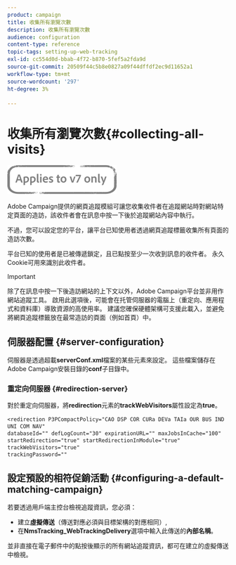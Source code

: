 ```yaml
---
product: campaign
title: 收集所有瀏覽次數
description: 收集所有瀏覽次數
audience: configuration
content-type: reference
topic-tags: setting-up-web-tracking
exl-id: cc554d0d-bbab-4f72-b870-5fef5a2fda9d
source-git-commit: 20509f44c5b8e0827a09f44dffdf2ec9d11652a1
workflow-type: tm+mt
source-wordcount: '297'
ht-degree: 3%

---
```


# 收集所有瀏覽次數{#collecting-all-visits}

![](../../assets/v7-only.svg)

Adobe Campaign提供的網頁追蹤模組可讓您收集收件者在追蹤網站時對網站特定頁面的造訪，該收件者會在訊息中按一下後於追蹤網站內容中執行。

不過，您可以設定您的平台，讓平台已知使用者透過網頁追蹤標籤收集所有頁面的造訪次數。

平台已知的使用者是已被傳遞鎖定，且已點按至少一次收到訊息的收件者。 永久Cookie可用來識別此收件者。

>[!IMPORTANT]
>
>除了在訊息中按一下後造訪網站的上下文以外，Adobe Campaign平台並非用作網站追蹤工具。 啟用此選項後，可能會在托管伺服器的電腦上（重定向、應用程式和資料庫）導致資源的高使用率。 建議您確保硬體架構可支援此載入，並避免將網頁追蹤標籤放在最常造訪的頁面（例如首頁）中。

## 伺服器配置 {#server-configuration}

伺服器是透過超載&#x200B;**serverConf.xml**&#x200B;檔案的某些元素來設定。 這些檔案儲存在Adobe Campaign安裝目錄的&#x200B;**conf**&#x200B;子目錄中。

### 重定向伺服器 {#redirection-server}

對於重定向伺服器，將&#x200B;**redirection**&#x200B;元素的&#x200B;**trackWebVisitors**&#x200B;屬性設定為&#x200B;**true**。

```
<redirection P3PCompactPolicy="CAO DSP COR CURa DEVa TAIa OUR BUS IND UNI COM NAV"
databaseId="" defLogCount="30" expirationURL="" maxJobsInCache="100"
startRedirection="true" startRedirectionInModule="true" trackWebVisitors="true"
trackingPassword=""
```

## 設定預設的相符促銷活動 {#configuring-a-default-matching-campaign}

若要透過用戶端主控台檢視追蹤資訊，您必須：

* 建立&#x200B;**虛擬傳送**（傳送對應必須與目標架構的對應相同）,
* 在&#x200B;**NmsTracking_WebTrackingDelivery**&#x200B;選項中輸入此傳送的&#x200B;**內部名稱**。

並非直接在電子郵件中的點按後顯示的所有網站追蹤資訊，都可在建立的虛擬傳送中檢視。
